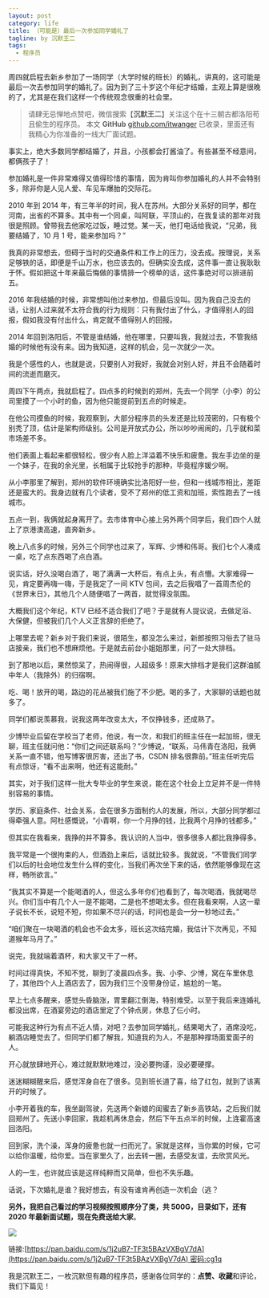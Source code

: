 ```yaml
---
layout: post
category: life
title: （可能是）最后一次参加同学婚礼了
tagline: by 沉默王二
tags: 
  - 程序员
---
```


周四就启程去新乡参加了一场同学（大学时候的班长）的婚礼，讲真的，这可能是最后一次去参加同学的婚礼了。因为到了三十岁这个年纪才结婚，主观上算是很晚的了，尤其是在我们这样一个传统观念很重的社会里。



<!--more-->


>请肆无忌惮地点赞吧，微信搜索【**沉默王二**】关注这个在十三朝古都洛阳苟且偷生的程序员。
>本文 **GitHub** [github.com/itwanger](https://github.com/itwanger/itwanger.github.io) 已收录，里面还有我精心为你准备的一线大厂面试题。




事实上，绝大多数同学都结婚了，并且，小孩都会打酱油了。有些甚至不经意间，都俩孩子了！

参加婚礼是一件非常难得又值得珍惜的事情，因为肯叫你参加婚礼的人并不会特别多，除非你是人见人爱、车见车爆胎的交际花。

2010 年到 2014 年，有三年半的时间，我人在苏州。大部分关系好的同学，都在河南，出省的不算多。其中有一个同桌，叫阿联，平顶山的，在我复读的那年对我很是照顾。曾带我去他家吃过饭，睡过觉。某一天，他打电话给我说，“兄弟，我要结婚了，10 月 1 号，能来参加吗？”

我真的非常想去，但碍于当时的交通条件和工作上的压力，没去成。按理说，关系足够铁的话，即便是千山万水，也应该去的。但确实没去成，这件事一直让我耿耿于怀。假如把这十年来最后悔做的事情排一个榜单的话，这件事绝对可以排进前五。

2016 年我结婚的时候，非常想叫他过来参加，但最后没叫。因为我自己没去的话，让别人过来就不太符合我的行为规则：只有我付出了什么，才值得别人的回报，假如我没有付出什么，肯定就不值得别人的回报。

2014 年回到洛阳后，不管是谁结婚，他在哪里，只要叫我，我就过去，不管我结婚的时候他有没有来。因为我知道，这样的机会，见一次就少一次。

我是个感性的人，也就是说，只要别人对我好，我就会对别人好，并且不会随着时间的流逝而磨灭。

周四下午两点，我就启程了。四点多的时候到的郑州，先去一个同学（小李）的公司里摸了一个小时的鱼，因为他只能提前到五点的时候走。

在他公司摸鱼的时候，我观察到，大部分程序员的头发还是比较茂密的，只有极个别秃了顶，估计是架构师级别。公司是开放式办公，所以吵吵闹闹的，几乎就和菜市场差不多。

他们表面上看起来都很轻松，很少有人脸上洋溢着不快乐和疲惫。我左手边坐的是一个妹子，在我的余光里，长相属于比较抢手的那种，毕竟程序媛少啊。

从小李那里了解到，郑州的软件环境确实比洛阳好一些，但和一线城市相比，差距还是蛮大的。我身边就有几个读者，受不了郑州的低工资和加班，索性跑去了一线城市。

五点一到，我俩就起身离开了。去市体育中心接上另外两个同学后，我们四个人就上了京港澳高速，直奔新乡。

晚上八点多的时候，另外三个同学也过来了，军辉、少博和伟哥。我们七个人凑成一桌，吃了点东西喝了点白酒。

说实话，好久没喝白酒了，喝了满满一大杯后，有点上头，有点懵。大家难得一见，肯定要再嗨一嗨，于是我定了一间 KTV 包间，去之后我唱了一首周杰伦的《世界末日》，其他几个人随便唱了一两首，就觉得没氛围。

大概我们这个年纪，KTV 已经不适合我们了吧？于是就有人提议说，去做足浴、大保健，但被我们几个人义正言辞的拒绝了。

上哪里去呢？新乡对于我们来说，很陌生，都没怎么来过，新郎按照习俗去了驻马店接亲，我们也不想麻烦他。于是就去前台小姐姐那里，问了一处大排档。

到了那地以后，果然惊呆了，热闹得很，人超级多！原来大排档才是我们这群油腻中年人（我除外）的归宿啊。

吃、喝！放开的喝，路边的花丛被我们施了不少肥。喝的多了，大家聊的话题也就多了。

同学们都说羡慕我，说我这两年改变太大，不仅挣钱多，还成熟了。

少博毕业后留在学校当了老师，他说，有一次，和我们的班主任在一起加班，很无聊，班主任就问他：“你们之间还联系吗？”少博说，“联系，马伟青在洛阳，我俩关系一直不错，他写博客很厉害，还出了书，CSDN 排名很靠前。”班主任听完后有点惊讶，“看不出来啊，他还有这能耐。”

其实，对于我们这样一批大专毕业的学生来说，能在这个社会上立足并不是一件特别容易的事情。

学历、家庭条件、社会关系，会在很多方面制约人的发展，所以，大部分同学都过得牵强人意。阿杜感慨说，“小青啊，你一个月挣的钱，比我两个月挣的钱都多。”

但其实在我看来，我挣的并不算多。我认识的人当中，很多很多人都比我挣得多。

我平常是一个很拘束的人，但酒劲上来后，话就比较多。我就说，“不管我们同学们以后的社会地位发生什么样的变化，当我们再次坐下来的话，依然能够像现在这样，畅所欲言。”

“我其实不算是一个能喝酒的人，但这么多年你们也看到了，每次喝酒，我就喝尽兴。你们当中有几个人一是不能喝，二是也不想喝太多。但在我看来啊，人这一辈子说长不长，说短不短，你如果不尽兴的话，时间也是会一分一秒地过去。”

“咱们聚在一块喝酒的机会也不会太多，班长这次结完婚，我估计下次再见，不知道猴年马月了。”

说完，我就端着酒杯，和大家又干了一杯。

时间过得真快，不知不觉，聊到了凌晨四点多。我、小李、少博，窝在车里休息了，其他四个人上酒店去了，因为我们三个没带身份证，尴尬的一笔。

早上七点多醒来，感觉头昏脑涨，胃里翻江倒海，特别难受。以至于我后来连婚礼都没出席，在酒宴旁边的酒店里定了个钟点房，休息了仨小时。

可能我这种行为有点不近人情，对吧？去参加同学婚礼，结果喝大了，酒席没吃，躺酒店睡觉去了。但同学们都了解我，知道我的为人，不是那种撑场面爱面子的人。

开心就放肆地开心，难过就默默地难过，没必要拘谨，没必要硬撑。

迷迷糊糊醒来后，感觉浑身自在了很多。见到班长道了喜，给了红包，就到了该离开的时候了。

小李开着我的车，我坐副驾驶，先送两个新娘的闺蜜去了新乡高铁站，之后我们就回郑州了。先送小李回家，我趁机再休息会，然后下午五点半的时候，上连霍高速回洛阳。

回到家，洗个澡，浑身的疲惫也就一扫而光了。家就是这样，当你累的时候，它可以给你温暖，给你爱。当在家里久了，出去转一圈，去感受友谊，去欣赏风光。

人的一生，也许就应该是这样纯粹而又简单，但也不失乐趣。

话说，下次婚礼是谁？我好想去，有没有谁肯再创造一次机会（逃？

**另外，我把自己看过的学习视频按照顺序分了类，共 500G，目录如下，还有 2020 年最新面试题，现在免费送给大家**。

![](http://www.itwanger.com/assets/images/shipin-01.png)

链接:[https://pan.baidu.com/s/1j2uB7-TF3t5BAzVXBgV7dA](https://pan.baidu.com/s/1j2uB7-TF3t5BAzVXBgV7dA) 密码:cg1q

我是沉默王二，一枚沉默但有趣的程序员，感谢各位同学的：**点赞、收藏**和评论，我们下篇见！